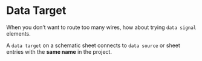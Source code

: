 # Data Target

When you don’t want to route too many wires, how about trying `data signal` elements.


A `data target` on a schematic sheet connects to `data source`
or sheet entries with the **same name** in the project.